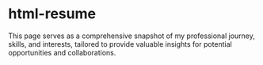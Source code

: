 # html-resume
This page serves as a comprehensive snapshot of my professional journey, skills, and interests, tailored to provide valuable insights for potential opportunities and collaborations.
